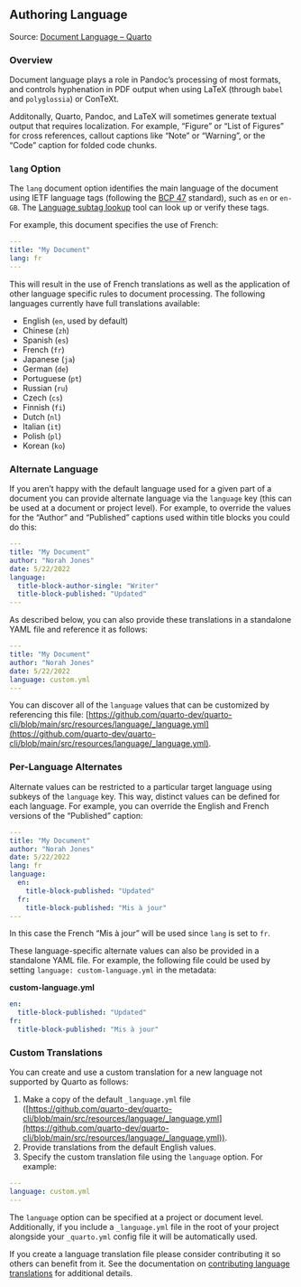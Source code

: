 ## Authoring Language

Source: [Document Language – Quarto](https://quarto.org/docs/authoring/language.html)

### Overview

Document language plays a role in Pandoc’s processing of most formats, and controls hyphenation in PDF output when using LaTeX (through `babel` and `polyglossia`) or ConTeXt.

Additonally, Quarto, Pandoc, and LaTeX will sometimes generate textual output that requires localization. For example, “Figure” or “List of Figures” for cross references, callout captions like “Note” or “Warning”, or the “Code” caption for folded code chunks.

### `lang` Option

The `lang` document option identifies the main language of the document using IETF language tags (following the [BCP 47](https://tools.ietf.org/html/bcp47) standard), such as `en` or `en-GB`. The [Language subtag lookup](https://r12a.github.io/app-subtags/) tool can look up or verify these tags.

For example, this document specifies the use of French:

```yaml
---
title: "My Document"
lang: fr
---
```

This will result in the use of French translations as well as the application of other language specific rules to document processing. The following languages currently have full translations available:

*   English (`en`, used by default)
*   Chinese (`zh`)
*   Spanish (`es`)
*   French (`fr`)
*   Japanese (`ja`)
*   German (`de`)
*   Portuguese (`pt`)
*   Russian (`ru`)
*   Czech (`cs`)
*   Finnish (`fi`)
*   Dutch (`nl`)
*   Italian (`it`)
*   Polish (`pl`)
*   Korean (`ko`)

### Alternate Language

If you aren’t happy with the default language used for a given part of a document you can provide alternate language via the `language` key (this can be used at a document or project level). For example, to override the values for the “Author” and “Published” captions used within title blocks you could do this:

```yaml
---
title: "My Document"
author: "Norah Jones"
date: 5/22/2022
language:
  title-block-author-single: "Writer"
  title-block-published: "Updated"
---
```

As described below, you can also provide these translations in a standalone YAML file and reference it as follows:

```yaml
---
title: "My Document"
author: "Norah Jones"
date: 5/22/2022
language: custom.yml
---
```

You can discover all of the `language` values that can be customized by referencing this file: [https://github.com/quarto-dev/quarto-cli/blob/main/src/resources/language/_language.yml](https://github.com/quarto-dev/quarto-cli/blob/main/src/resources/language/_language.yml).

### Per-Language Alternates

Alternate values can be restricted to a particular target language using subkeys of the `language` key. This way, distinct values can be defined for each language. For example, you can override the English and French versions of the “Published” caption:

```yaml
---
title: "My Document"
author: "Norah Jones"
date: 5/22/2022
lang: fr
language:
  en:
    title-block-published: "Updated"
  fr:
    title-block-published: "Mis à jour"
---
```

In this case the French “Mis à jour” will be used since `lang` is set to `fr`.

These language-specific alternate values can also be provided in a standalone YAML file. For example, the following file could be used by setting `language: custom-language.yml` in the metadata:

**custom-language.yml**
```yaml
en:
  title-block-published: "Updated"
fr:
  title-block-published: "Mis à jour"
```

### Custom Translations

You can create and use a custom translation for a new language not supported by Quarto as follows:

1.  Make a copy of the default `_language.yml` file ([https://github.com/quarto-dev/quarto-cli/blob/main/src/resources/language/_language.yml](https://github.com/quarto-dev/quarto-cli/blob/main/src/resources/language/_language.yml)).
2.  Provide translations from the default English values.
3.  Specify the custom translation file using the `language` option. For example:

```yaml
---
language: custom.yml
---
```

The `language` option can be specified at a project or document level. Additionally, if you include a `_language.yml` file in the root of your project alongside your `_quarto.yml` config file it will be automatically used.

If you create a language translation file please consider contributing it so others can benefit from it. See the documentation on [contributing language translations](https://github.com/quarto-dev/quarto-cli/blob/main/CONTRIBUTING.md#language-translations) for additional details.

